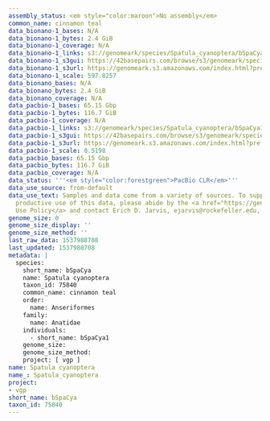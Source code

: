 ```yaml
---
assembly_status: <em style="color:maroon">No assembly</em>
common_name: cinnamon teal
data_bionano-1_bases: N/A
data_bionano-1_bytes: 2.4 GiB
data_bionano-1_coverage: N/A
data_bionano-1_links: s3://genomeark/species/Spatula_cyanoptera/bSpaCya1/genomic_data/bionano/<br>
data_bionano-1_s3gui: https://42basepairs.com/browse/s3/genomeark/species/Spatula_cyanoptera/bSpaCya1/genomic_data/bionano/
data_bionano-1_s3url: https://genomeark.s3.amazonaws.com/index.html?prefix=species/Spatula_cyanoptera/bSpaCya1/genomic_data/bionano/
data_bionano-1_scale: 597.8257
data_bionano_bases: N/A
data_bionano_bytes: 2.4 GiB
data_bionano_coverage: N/A
data_pacbio-1_bases: 65.15 Gbp
data_pacbio-1_bytes: 116.7 GiB
data_pacbio-1_coverage: N/A
data_pacbio-1_links: s3://genomeark/species/Spatula_cyanoptera/bSpaCya1/genomic_data/pacbio/<br>
data_pacbio-1_s3gui: https://42basepairs.com/browse/s3/genomeark/species/Spatula_cyanoptera/bSpaCya1/genomic_data/pacbio/
data_pacbio-1_s3url: https://genomeark.s3.amazonaws.com/index.html?prefix=species/Spatula_cyanoptera/bSpaCya1/genomic_data/pacbio/
data_pacbio-1_scale: 0.5198
data_pacbio_bases: 65.15 Gbp
data_pacbio_bytes: 116.7 GiB
data_pacbio_coverage: N/A
data_status: '''<em style="color:forestgreen">PacBio CLR</em>'''
data_use_source: from-default
data_use_text: Samples and data come from a variety of sources. To support fair and
  productive use of this data, please abide by the <a href="https://genome10k.soe.ucsc.edu/data-use-policies/">Data
  Use Policy</a> and contact Erich D. Jarvis, ejarvis@rockefeller.edu, with any questions.
genome_size: 0
genome_size_display: ''
genome_size_method: ''
last_raw_data: 1537988708
last_updated: 1537988708
metadata: |
  species:
    short_name: bSpaCya
    name: Spatula cyanoptera
    taxon_id: 75840
    common_name: cinnamon teal
    order:
      name: Anseriformes
    family:
      name: Anatidae
    individuals:
      - short_name: bSpaCya1
    genome_size:
    genome_size_method:
    project: [ vgp ]
name: Spatula cyanoptera
name_: Spatula_cyanoptera
project:
- vgp
short_name: bSpaCya
taxon_id: 75840
---
```

